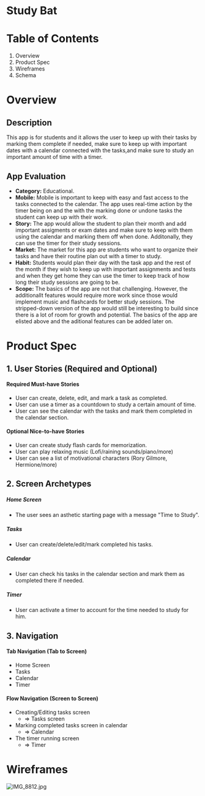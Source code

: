 # Study Bat
# Table of Contents
1. Overview
2. Product Spec
3. Wireframes
4. Schema

# Overview
## Description
This app is for students and it allows the user to keep up with their tasks by marking them complete if needed, make sure to keep up with important dates with a calendar connected with the tasks,and make sure to study an important amount of time with a timer.

## App Evaluation

   - **Category:** Educational.
   - **Mobile:** Mobile is important to keep with easy and fast access to the tasks connected to the calendar. The app uses real-time action by the timer being on and the with the marking done or undone tasks the student can keep up with their work.
   - **Story:** The app would allow the student to plan their month and add important assigments or exam dates and make sure to keep with them using the calendar and marking them off when done. Additonally, they can use the timer for their study sessions.
   - **Market:** The market for this app are students who want to organize their tasks and have their routine plan out with a timer to study. 
   - **Habit:** Students would plan their day with the task app and the rest of the month if they wish to keep up with important assignments and tests and when they get home they can use the timer to keep track of how long their study sessions are going to be.
   - **Scope:** The basics of the app are not that challenging. However, the additionallt features would require more work since those would implement music and flashcards for better study sessions. The stripped-down version of the app would still be interesting to build since there is a lot of room for growth and potential. The basics of the app are elisted above and the aditional features can be added later on.

# Product Spec

## 1. User Stories (Required and Optional)

#### Required Must-have Stories

- User can create, delete, edit, and mark a task as completed.
- User can use a timer as a countdown to study a certain amount of time.
- User can see the calendar with the tasks and mark them completed in the calendar section.

#### Optional Nice-to-have Stories

- User can create study flash cards for memorization.
- User can play relaxing music (Lofi/raining sounds/piano/more)
- User can see a list of motivational characters (Rory Gilmore, Hermione/more)

## 2. Screen Archetypes
##### Home Screen
- The user sees an asthetic starting page with a message "Time to Study".
##### Tasks
- User can create/delete/edit/mark completed his tasks.
##### Calendar
- User can check his tasks in the calendar section and mark them as completed there if needed.
##### Timer
- User can activate a timer to account for the time needed to study for him.

## 3. Navigation
#### Tab Navigation (Tab to Screen)

- Home Screen
- Tasks
- Calendar
- Timer

#### Flow Navigation (Screen to Screen)

- Creating/Editing tasks screen
    - =>  Tasks screen
- Marking completed tasks screen in calendar
    - =>  Calendar
- The timer running screen
    - =>  Timer

# Wireframes
![IMG_8812.jpg](https://hackmd.io/_uploads/SJxITLv76.jpg)
